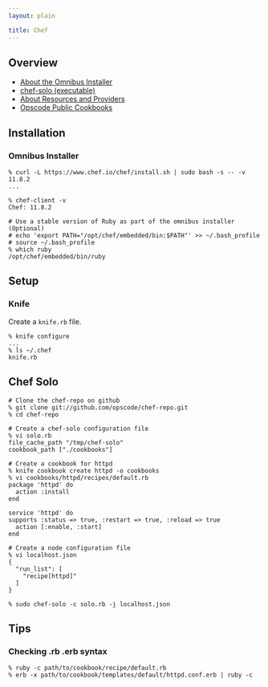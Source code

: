```yaml
---
layout: plain

title: Chef
---
```


## Overview

* [About the Omnibus Installer](https://docs.chef.io/install_omnibus.html)
* [chef-solo (executable)](http://docs.chef.io/client/ctl_chef_solo.html)
* [About Resources and Providers](https://docs.chef.io/resource.html)
* [Opscode Public Cookbooks](https://github.com/opscode-cookbooks)

## Installation

### Omnibus Installer

    % curl -L https://www.chef.io/chef/install.sh | sudo bash -s -- -v 11.8.2
    ...

    % chef-client -v
    Chef: 11.8.2

    # Use a stable version of Ruby as part of the omnibus installer (Optional)
    # echo 'export PATH="/opt/chef/embedded/bin:$PATH"' >> ~/.bash_profile
    # source ~/.bash_profile
    % which ruby
    /opt/chef/embedded/bin/ruby

## Setup

### Knife

Create a `knife.rb` file.

    % knife configure
    ...
    % ls ~/.chef
    knife.rb


## Chef Solo

    # Clone the chef-repo on github
    % git clone git://github.com/opscode/chef-repo.git
    % cd chef-repo

    # Create a chef-solo configuration file
    % vi solo.rb
    file_cache_path "/tmp/chef-solo"
    cookbook_path ["./cookbooks"]

    # Create a cookbook for httpd
    % knife cookbook create httpd -o cookbooks
    % vi cookbooks/httpd/recipes/default.rb
    package 'httpd' do
      action :install
    end

    service 'httpd' do
    supports :status => true, :restart => true, :reload => true
      action [:enable, :start]
    end

    # Create a node configuration file
    % vi localhost.json
    {
      "run_list": [
        "recipe[httpd]"
      ]
    }

    % sudo chef-solo -c solo.rb -j localhost.json

## Tips

### Checking .rb .erb syntax

    % ruby -c path/to/cookbook/recipe/default.rb
    % erb -x path/to/cookbook/templates/default/httpd.conf.erb | ruby -c

